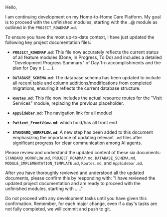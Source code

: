 Hello,

I am continuing development on my Home-to-Home Care Platform. My goal is to proceed with the unfinished modules, starting with the ..@ module as outlined in the `PROJECT_ROADMAP.md`.

To ensure you have the most up-to-date context, I have just updated the following key project documentation files:

*   **`PROJECT_ROADMAP.md`**: This file now accurately reflects the current status of all feature modules (Done, In Progress, To Do) and includes a detailed "Development Progress Summary" of Day 1-n accomplishments and the plan for Day n (......).
*   **`DATABASE_SCHEMA.md`**: The database schema has been updated to include all recent table and column additions/modifications from completed migrations, ensuring it reflects the current database structure.
*   **`Routes.md`**: This file now includes the actual resource routes for the "Visit Services" module, replacing the previous placeholder.
*   **`AppSidebar.md`**: The navigation link for all moduel

*   **`Patient_FrontView.md`**: which hold/has all front end 
*   **`STANDARD_WORKFLOW.md`**: A new step has been added to this document emphasizing the importance of updating relevant `.md` files after significant progress for clear communication among AI agents.

Please review and understand the updated content of these six documents: `STANDARD_WORKFLOW.md`, `PROJECT_ROADMAP.md`, `DATABASE_SCHEMA.md`, `MODULE_IMPLEMENTATION_TEMPLATE.md`, `Routes.md`, and `AppSidebar.md`.

After you have thoroughly reviewed and understood all the updated documents, please confirm this by responding with: "I have reviewed the updated project documentation and am ready to proceed with the unfinished modules, starting with ....."

Do not proceed with any development tasks until you have given this confirmation. Remember, for each major change, even if a day's tasks are not fully completed, we will commit and push to git.

